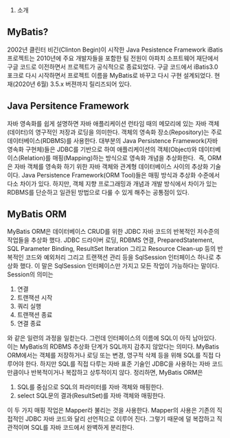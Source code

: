 1. 소개

## MyBatis?

 2002년 클린터 비긴(Clinton Begin)이 시작한 Java Pesistence Framework iBatis 프로젝트는 2010년에 주요 개발자들을 포함한 팀 전원이 아파치 소프트웨어 재단에서 구글 코드로 이전하면서 프로젝트가 공식적으로 종료되었다. 구글 코드에서 iBatis3.0 포크로 다시 시작하면서 프로젝트 이름을 MyBatis로 바꾸고 다시 구현 설계되었다. 현재(2020년 6월) 3.5.x 버젼까지 릴리즈되어 있다.
 
## Java Persitence Framework
 자바 영속화를 쉽게 설명하면 자바 애플리케이션 런타임 때의 메모리에 있는 자바 객체(데이터)의 영구적인 저장과 로딩을 의미한다. 객체의 영속화 장소(Repository)는 주로 데이터베이스(RDBMS)를 사용한다. 대부분의 Java Persistence Framework(자바 영속화 구현체)들은 JDBC를 기반으로 하여 애플리케이션의 객체(Object)와 데이터베이스(Relation)를 매핑(Mapping)하는 방식으로 영속화 개념을 추상화한다. 
 즉, ORM은 자바 객체를 영속화 하기 위한 자바 객체와 관계형 데이터베이스 사이의 추상화 기술이다. Java Persistence Framework(ORM Tool)들은 매핑 방식과 추상화 수준에서 다소 차이가 있다. 하지만, 객체 지향 프로그래밍과 개념과 개발 방식에서 차이가 있는 RDBMS를 단순하고 일관된 방법으로 다룰 수 있게 해주는 공통점이 있다.

## MyBatis ORM
 MyBatis ORM은 데이터베이스 CRUD를 위한 JDBC 자바 코드의 반복적인 저수준의 작업들을 추상화 했다. JDBC 드라이버 로딩, RDBMS 연결, PreparedStatement, SQL Parameter Binding, ResultSet Iteration 그리고 Resource Clean-up 등의 반복적인 코드와 예외처리 그리고 트랜잭션 관리 등을 SqlSession 인터페이스 하나로 추상화 했다. 이 말은 SqlSession 인터페이스만 가지고 모든 작업이 가능하다는 말이다. Session의 의미는

1.  연결
2.  트랜잭션 시작
3.  쿼리 실행
4.  트랜잭션 종료
5.  연결 종료

 와 같은 일련의 과정을 일컫는다. 그런데 인터페이스의 이름에 SQL이 아직 남아있다. 이는 MyBatis의 RDBMS 추상화 단계가 SQL까지 감추지 않았다는 의미다. MyBatis ORM에서는 객체를 저장하거나 로딩 또는 변경, 영구적 삭제 등을 위해 SQL를 직접 다루어야 한다. 하지만 SQL를 직접 다루는 자바 표준 기술인 JDBC을 사용하는 자바 코드만큼이나 반복적이거나 복잡하고 상투적이지 않다. 정리하면, MyBatis ORM은

1.  SQL를 중심으로 SQL의 파라미터를 자바 객체와 매핑한다.
2.  select SQL문의 결과(ResultSet)를 자바 객체와 매핑한다.

 이 두 가지 매핑 작업은 Mapper라 불리는 것을 사용한다. Mapper의 사용은 기존의 직접적인 JDBC 자바 코드와 달리 선언적으로 이루어 진다. 그렇기 때문에 덜 복잡하고 직관적이며 SQL를 자바 코드에서 완벽하게 분리한다. 


  
  